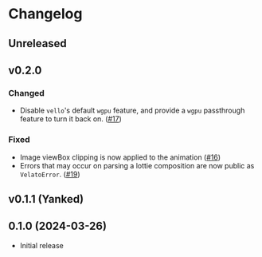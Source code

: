 # Changelog

<!-- Instructions

This changelog follows the patterns described here: <https://keepachangelog.com/en/1.0.0/>.

Subheadings to categorize changes are `added, changed, deprecated, removed, fixed, security`.

-->

## Unreleased

## v0.2.0

### Changed

- Disable `vello`'s default `wgpu` feature, and provide a `wgpu` passthrough feature to turn it back on. ([#17](https://github.com/linebender/velato/pull/17))

### Fixed

- Image viewBox clipping is now applied to the animation ([#16](https://github.com/linebender/velato/pull/16))
- Errors that may occur on parsing a lottie composition are now public as `VelatoError`. ([#19](https://github.com/linebender/velato/pull/19))

## v0.1.1 (Yanked)

## 0.1.0 (2024-03-26)

- Initial release
